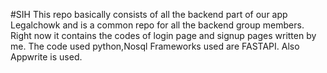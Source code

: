 #SIH
This repo basically consists of all the backend part of our app Legalchowk and is a common repo for all the backend group members.
Right now it contains the codes of login page and signup pages written by me.
The code used python,Nosql
Frameworks used are FASTAPI.
Also Appwrite is used.
